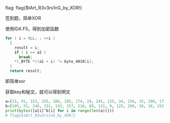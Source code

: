 
flag: flag{$tArt_R3v3rs1nG_by_XOR!}

签到题，简单XOR

使用IDA F5，得到加密函数

```cpp
for ( i = 0LL; ; ++i )
  {
    result = i;
    if ( i >= a2 )
      break;
    *(_BYTE *)(a1 + i) ^= byte_4010[i];
  }
  return result;
```

即简单xor

获取key和秘文，就可以得到明文

```python
a=[15, 91, 153, 255, 186, 185, 174, 24, 241, 125, 34, 156, 33, 100, 171, 16, 131, 230, 93, 170, 87, 194, 51, 156, 39, 5, 79, 253, 117]
b=[105, 55, 248, 152, 193, 157, 218, 89, 131, 9, 125, 206, 18, 18, 152, 98, 240, 215, 51, 237, 8, 160, 74, 195, 127, 74, 29, 220, 8]
print(bytes([a[i]^b[i] for i in range(len(a))]))
# flag{$tArt_R3v3rs1nG_by_XOR!}
```
